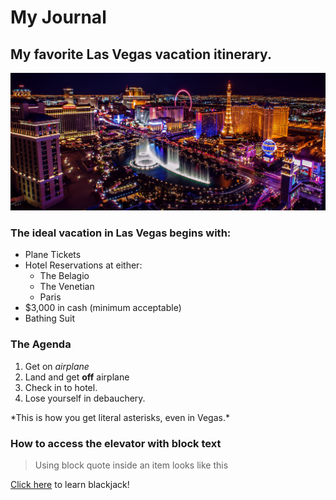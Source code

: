 # My Journal

## My favorite Las Vegas vacation itinerary.

![A picture of Las Vegas](img/lasvegas.jpg)

### The ideal vacation in Las Vegas begins with:
* Plane Tickets
* Hotel Reservations at either:
  * The Belagio
  * The Venetian
  * Paris
* $3,000 in cash (minimum acceptable)
* Bathing Suit

### The Agenda

1. Get on _airplane_
2. Land and get **off** airplane
3. Check in to hotel.
4. Lose yourself in debauchery.

\*This is how you get literal asterisks, even in Vegas.\*

### How to access the elevator with block text
  > Using block quote
  > inside an item looks like this

[Click here](https://www.blackjackapprenticeship.com/blackjack-strategy-charts/) to learn blackjack!

